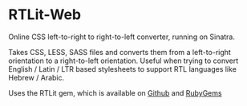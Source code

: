 # RTLit-Web

Online CSS left-to-right to right-to-left converter, running on Sinatra.

Takes CSS, LESS, SASS files and converts them from a left-to-right orientation to a right-to-left orientation. Useful when trying to convert English / Latin / LTR based stylesheets to support RTL languages like Hebrew / Arabic.

Uses the RTLit gem, which is available on [Github](https://github.com/zohararad/rtlit) and [RubyGems](https://rubygems.org/gems/rtlit)
